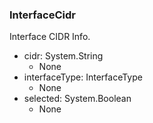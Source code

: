 ### InterfaceCidr
Interface CIDR Info.

- cidr: System.String
  - None
- interfaceType: InterfaceType
  - None
- selected: System.Boolean
  - None
